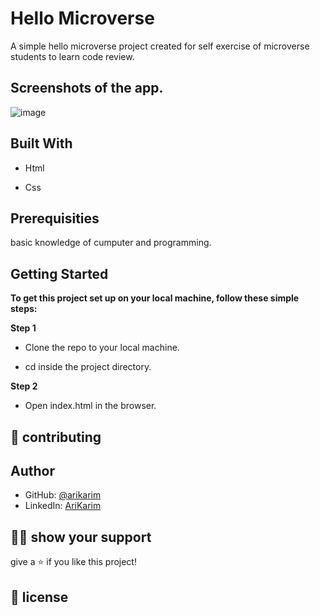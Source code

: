 # Hello Microverse

A simple hello microverse project created for self exercise of microverse students to learn code review.
## Screenshots of the app.

![image](./src/img/screen.png)


## Built With

- Html

- Css

## Prerequisities

basic knowledge of cumputer and programming.


## Getting Started

**To get this project set up on your local machine, follow these simple steps:**

**Step 1**<br>
 - Clone the repo to your local machine.

 - cd inside the project directory.

**Step 2**<br>

 - Open index.html in the browser.


## 🤝 contributing

## Author

- GitHub: [@arikarim](https://github.com/arikarim)
- LinkedIn: [AriKarim](https://www.linkedin.com/in/ari-karim-523bb81b3)

## 🙋‍♂ show your support

give a ⭐️ if you like this project!

## 📝 license

